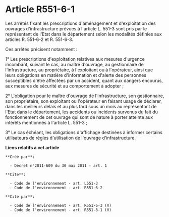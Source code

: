 # Article R551-6-1

Les arrêtés fixant les prescriptions d'aménagement et d'exploitation des ouvrages d'infrastructure prévues à l'article L.
551-3 sont pris par le représentant de l'Etat dans le département selon les modalités définies aux articles R. 551-6-2 et R.
551-6-3.

Ces arrêtés précisent notamment :

1° Les prescriptions d'exploitation relatives aux mesures d'urgence incombant, suivant le cas, au maître d'ouvrage, au
gestionnaire de l'infrastructure, au propriétaire, à l'exploitant ou à l'opérateur, ainsi que leurs obligations en matière
d'information et d'alerte des personnes susceptibles d'être affectées par un accident, quant aux dangers encourus, aux
mesures de sécurité et au comportement à adopter ;

2° L'obligation pour le maître d'ouvrage de l'infrastructure, son gestionnaire, son propriétaire, son exploitant ou
l'opérateur en faisant usage de déclarer, dans les meilleurs délais et au plus tard sous un mois au représentant de l'Etat
dans le département, les accidents ou incidents survenus du fait du fonctionnement de cet ouvrage qui sont de nature à porter
atteinte aux intérêts mentionnés à l'article L. 551-3 ;

3° Le cas échéant, les obligations d'affichage destinées à informer certains utilisateurs de règles d'utilisation de
l'ouvrage d'infrastructure.

**Liens relatifs à cet article**

	**Créé par**:

	  - Décret n°2011-609 du 30 mai 2011 - art. 1

	**Cite**:

	  - Code de l'environnement - art. L551-3
	  - Code de l'environnement - art. R551-6-2

	**Cité par**:

	  - Code de l'environnement - art. R551-6-3 (V)
	  - Code de l'environnement - art. R551-8-1 (V)
